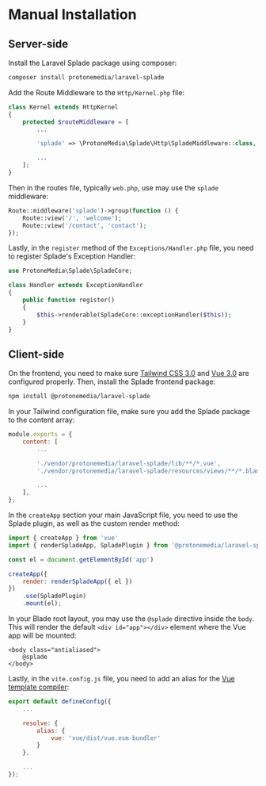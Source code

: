 # Manual Installation

## Server-side

Install the Laravel Splade package using composer:

```bash
composer install protonemedia/laravel-splade
```

Add the Route Middleware to the `Http/Kernel.php` file:

```php
class Kernel extends HttpKernel
{
    protected $routeMiddleware = [
        ...

        'splade' => \ProtoneMedia\Splade\Http\SpladeMiddleware::class,

        ...
    ];
}
```

Then in the routes file, typically `web.php`, use may use the `splade` middleware:

```php
Route::middleware('splade')->group(function () {
    Route::view('/', 'welcome');
    Route::view('/contact', 'contact');
});
```

Lastly, in the `register` method of the `Exceptions/Handler.php` file, you need to register Splade's Exception Handler:

```php
use ProtoneMedia\Splade\SpladeCore;

class Handler extends ExceptionHandler
{
    public function register()
    {
        $this->renderable(SpladeCore::exceptionHandler($this));
    }
}
```

## Client-side

On the frontend, you need to make sure [Tailwind CSS 3.0](https://tailwindcss.com) and [Vue 3.0](https://vuejs.org) are configured properly. Then, install the Splade frontend package:

```bash
npm install @protonemedia/laravel-splade
```

In your Tailwind configuration file, make sure you add the Splade package to the content array:

```js
module.exports = {
    content: [
        ...

        './vendor/protonemedia/laravel-splade/lib/**/*.vue',
        './vendor/protonemedia/laravel-splade/resources/views/**/*.blade.php',

        ...
    ],
};
```

In the `createApp` section your main JavaScript file, you need to use the Splade plugin, as well as the custom render method:

```js
import { createApp } from 'vue'
import { renderSpladeApp, SpladePlugin } from '@protonemedia/laravel-splade'

const el = document.getElementById('app')

createApp({
    render: renderSpladeApp({ el })
})
    .use(SpladePlugin)
    .mount(el);
```

In your Blade root layout, you may use the `@splade` directive inside the `body`. This will render the default `<div id="app"></div>` element where the Vue app will be mounted:

```blade
<body class="antialiased">
    @splade
</body>
```

Lastly, in the `vite.config.js` file, you need to add an alias for the [Vue template compiler](https://vuejs.org/guide/scaling-up/tooling.html#note-on-in-browser-template-compilation):

```js
export default defineConfig({
    ...

    resolve: {
        alias: {
            vue: 'vue/dist/vue.esm-bundler'
        }
    },

    ...
});
```